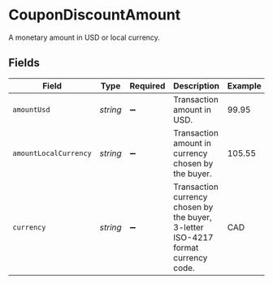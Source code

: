 # CouponDiscountAmount

A monetary amount in USD or local currency.


## Fields

| Field                                                                             | Type                                                                              | Required                                                                          | Description                                                                       | Example                                                                           |
| --------------------------------------------------------------------------------- | --------------------------------------------------------------------------------- | --------------------------------------------------------------------------------- | --------------------------------------------------------------------------------- | --------------------------------------------------------------------------------- |
| `amountUsd`                                                                       | *string*                                                                          | :heavy_minus_sign:                                                                | Transaction amount in USD.                                                        | 99.95                                                                             |
| `amountLocalCurrency`                                                             | *string*                                                                          | :heavy_minus_sign:                                                                | Transaction amount in currency chosen by the buyer.                               | 105.55                                                                            |
| `currency`                                                                        | *string*                                                                          | :heavy_minus_sign:                                                                | Transaction currency chosen by the buyer, 3-letter ISO-4217 format currency code. | CAD                                                                               |